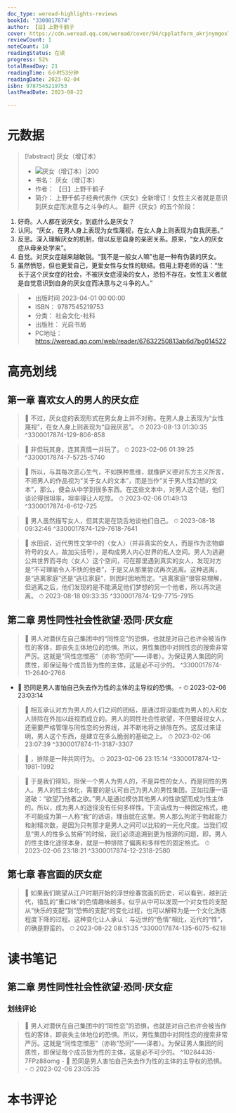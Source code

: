 ```yaml
---
doc_type: weread-highlights-reviews
bookId: "3300017874"
author: 【日】上野千鹤子
cover: https://cdn.weread.qq.com/weread/cover/94/cpplatform_akrjnymgoxljkqszganvbx/t7_cpplatform_akrjnymgoxljkqszganvbx1682248200.jpg
reviewCount: 1
noteCount: 10
readingStatus: 在读
progress: 52%
totalReadDay: 21
readingTime: 6小时53分钟
readingDate: 2023-02-04
isbn: 9787545219753
lastReadDate: 2023-08-22

---
```

# 元数据
> [!abstract] 厌女（增订本）
> - ![ 厌女（增订本）|200](https://cdn.weread.qq.com/weread/cover/94/cpplatform_akrjnymgoxljkqszganvbx/t7_cpplatform_akrjnymgoxljkqszganvbx1682248200.jpg)
> - 书名： 厌女（增订本）
> - 作者： 【日】上野千鹤子
> - 简介： 上野千鹤子经典代表作《厌女》全新增订！女性主义者就是意识到厌女症而决意与之斗争的人。
翻开《厌女》的五个阶段：
1. 好奇。人人都在说厌女，到底什么是厌女？
2. 认同。“厌女，在男人身上表现为女性蔑视，在女人身上则表现为自我厌恶。”
3. 反思。深入理解厌女的机制，借以反思自身的亲密关系。原来，“女人的厌女症从母亲处学来”。
4. 自觉。对厌女症越来越敏锐。“我不是一般女人嘛”也是一种有伪装的厌女。
5. 虽然愤怒，但也更爱自己，更爱女性与女性的联结。借用上野老师的话：“生长于这个厌女症的社会，不被厌女症浸染的女人，恐怕不存在。女性主义者就是自觉意识到自身的厌女症而决意与之斗争的人。”
> - 出版时间 2023-04-01 00:00:00
> - ISBN： 9787545219753
> - 分类： 社会文化-社科
> - 出版社： 光启书局
> - PC地址：https://weread.qq.com/web/reader/67632250813ab6d7bg014522

# 高亮划线

## 第一章 喜欢女人的男人的厌女症

> 📌 不过，厌女症的表现形式在男女身上并不对称。在男人身上表现为“女性蔑视”，在女人身上则表现为“自我厌恶”。 
> ⏱ 2023-08-13 01:30:35 ^3300017874-129-806-858

> 📌 非但玩其身，连其真情一并玩了。 
> ⏱ 2023-02-06 01:39:25 ^3300017874-7-5725-5740

> 📌 所以，与其每次恶心生气，不如换种思维，就像萨义德对东方主义所言，不把男人的作品视为“关于女人的文本”，而是当作“关于男人性幻想的文本”，那么，便会从中学到很多东西。在这些文本中，对男人这个谜，他们谈论得很坦率，坦率得让人吃惊。 
> ⏱ 2023-02-06 01:49:13 ^3300017874-8-612-725

> 📌 男人虽然描写女人，但其实是在饶舌地谈他们自己。 
> ⏱ 2023-08-18 09:32:46 ^3300017874-129-7618-7641

> 📌 水田说，近代男性文学中的〈女人〉（并非真实的女人，而是作为恋物癖符号的女人，故加尖括号），是构成男人内心世界的私人空间。男人为逃避公共世界而寻向〈女人〉这个空间，可在那里遇到真实的女人，发现对方是“不可理喻令人不快的他者”，于是又从那里尝试再次逃离。这种逃离，是“逃离家庭”还是“逃往家庭”，则因时因地而定。“逃离家庭”很容易理解，但逃离之后，他们发现的是不能满足他们梦想的另一个他者，所以再次逃离。 
> ⏱ 2023-08-18 09:33:35 ^3300017874-129-7715-7915

## 第二章 男性同性社会性欲望·恐同·厌女症

> 📌  男人对潜伏在自己集团中的“同性恋”的恐惧，也就是对自己也许会被当作性的客体，即丧失主体地位的恐惧。所以，男性集团中对同性恋的搜索非常严厉。这就是“同性恋憎恶”（亦称“恐同”——译者）。为保证男人集团的同质性，即保证每个成员皆为性的主体，这是必不可少的。 ^3300017874-11-2640-2766
- 💭 恐同是男人害怕自己失去作为性的主体的主导权的恐惧。 - ⏱ 2023-02-06 23:03:14 

> 📌 相互承认对方为男人的人们之间的团结，是通过将没能成为男人的人和女人排除在外加以歧视而成立的。男人的同性社会性欲望，不但要歧视女人，还需要严格管理与同性恋的分界线，并不断地将之排除在外。这反过来证明，男人这个东西，是建立在多么脆弱的基础之上。 
> ⏱ 2023-02-06 23:07:39 ^3300017874-11-3187-3307

> 📌 ，排除是一种共同行为。 
> ⏱ 2023-02-06 23:15:14 ^3300017874-12-1981-1992

> 📌 于是我们得知，担保一个男人为男人的，不是异性的女人，而是同性的男人。男人的性主体化，需要的是认可自己为男人的男性集团。正如拉康一语道破：“欲望乃他者之欲。”男人是通过模仿其他男人的性欲望而成为性主体的。所以，成为男人的途径没有任何多样性。下流话成为一种固定格式，绝不可能成为第一人称“我”的话语，理由就在这里。男人那么拘泥于勃起能力和射精次数，是因为只有那才是男人之间可以比较的一元化尺度。当我们叹息“男人的性多么贫瘠”的时候，我们必须追溯到更为根源的问题，即，男人的性主体化途径本身，就是一种排除了偏离和多样性的固定格式。 
> ⏱ 2023-02-06 23:18:21 ^3300017874-12-2318-2580

## 第七章 春宫画的厌女症

> 📌 如果我们眺望从江户时期开始的浮世绘春宫画的历史，可以看到，越到近代，错乱的“重口味”的色情趣味越多。似乎从中可以发现一个对女性的支配从“快乐的支配”到“恐怖的支配”的变化过程，也可以解释为是一个文化洗练程度下降的过程。这种变化让人承认：与近世的“色情”相比，近代的“性”，的确是野蛮的。 
> ⏱ 2023-08-22 08:51:35 ^3300017874-135-6075-6218

# 读书笔记

## 第二章 男性同性社会性欲望·恐同·厌女症

### 划线评论
> 📌 男人对潜伏在自己集团中的“同性恋”的恐惧，也就是对自己也许会被当作性的客体，即丧失主体地位的恐惧。所以，男性集团中对同性恋的搜索非常严厉。这就是“同性恋憎恶”（亦称“恐同”——译者）。为保证男人集团的同质性，即保证每个成员皆为性的主体，这是必不可少的。  ^10284435-7FPz88omg
    - 💭 恐同是男人害怕自己失去作为性的主体的主导权的恐惧。
    - ⏱ 2023-02-06 23:05:35
   
# 本书评论
